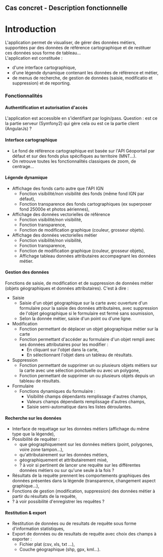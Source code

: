 Cas concret - Description fonctionnelle
---------------------------------------

Introduction
=============
L'application permet de visualiser, de gérer des données métiers, supportées par des données de référence cartographique et de restituer ces données sous forme de tableau...  
L'application est constituée :
- d'une interface cartographique, 
- d'une légende dynamique contenant les données de référence et métier,
- de menus de recherche, de gestion de données (saisie, modificatio et suppression) et de reporting.

### Fonctionnalités
#### Authentification et autorisation d'accès
L'application est accessible en s'identifiant par login/pass. 
Question : est ce la partie serveur (Symfony2) qui gère cela ou est ce la partie client  (AngularJs) ?
#### Interface cartographique
- Le fond de référence cartographique est basée sur l'API Géoportail par défaut et sur des fonds plus spécifiques au territoire (MNT...).
- On retrouve toutes les fonctionnalités classiques de zoom, de centrage...

#### Légende dynamique
- Affichage des fonds carto autre que l'API IGN
  - Fonction visibilité/non visibilité des fonds (même fond IGN par défaut),
  - Fonction transparence des fonds cartographiques (ex superposer fond 25000e et photos aériennes),
- Affichage des données vectorielles de référence
  - Fonction visibilité/non visibilité,
  - Fonction transparence,
  - Fonction de modification graphique (couleur, grosseur objets).
- Affichage des données vectorielles métier
  - Fonction visibilité/non visibilité,
  - Fonction transparence,
  - Fonction de modification graphique (couleur, grosseur objets),
  - Affichage tableau données attributaires accompagnant les données métier.

#### Gestion des données
Fonctions de saisie, de modification et de suppression de données métier (objets géographiques et données attributaires). C'est à dire :
- Saisie 
  - Saisie d'un objet géographique sur la carte avec ouverture d'un formulaire pour la saisie des données attributaires, avec suppression de l'objet géographique si le formulaire est fermé sans soumission,
  - Selon la donnée métier, saisie d'un point ou d'une ligne.
- Modification
  - Fonction permettant de déplacer un objet géographique métier sur la carte
  - Fonction permettant d'accéder au formulaire d'un objet rempli avec ses données attributaires pour les modifier :
    - En cliquant sur l'objet dans la carte,
    - En sélectionnant l'objet dans un tableau de résultats.
- Suppression
  - Fonction permettant de supprimer un ou plusieurs objets métiers sur la carte avec une sélection ponctuelle ou avec un polygone,
  - Fonction permettant de supprimer un ou plusieurs objets depuis un tableau de résultats.
- Formulaire
  - Fonctions dynamiques du formulaire : 
    - Visibilité champs dépendants remplissage d'autres champs,
    - Valeurs champs dépendants remplissage d'autres champs,
    - Saisie semi-automatique dans les listes déroulantes.

#### Recherche sur les données
- Interface de requétage sur les données métiers (affichage du même type que la légende),
- Possibilité de requêter :
  - que géographiquement sur les données métiers (point, polygones, voire zone tampon...),
  - qu'attributairement sur les données métiers,
  - géographiquement et attributairement mixé,
  - ? à voir si pertinent de lancer une requête sur les différentes données métiers ou sur qu'une seule à la fois ?
- Résultats de la requête prennent les comportements graphiques des données présentes dans la légende (transparence, changement aspect graphique...),
- Fonctions de gestion (modification, suppression) des données métier à partir du résultats de la requête, 
- ? à voir possibilité d'enregistrer les requêtes ?

#### Restitution & export
- Restitution de données ou de resultats de requête sous forme d'information statistiques,
- Export de données ou de resultats de requête avec choix des champs à exporter :
  - Fichier plat (csv, xls, txt ...),
  - Couche géographique (shp, gpx, kml...).
